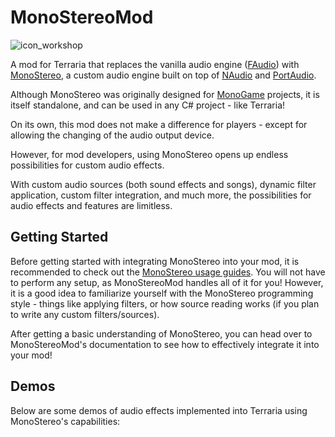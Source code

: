 # MonoStereoMod
![icon_workshop](https://github.com/user-attachments/assets/f838ce1e-8162-4556-b94a-8a57eae68b55)

A mod for Terraria that replaces the vanilla audio engine ([FAudio](https://github.com/FNA-XNA/FAudio/tree/master)) with [MonoStereo](https://github.com/NycroV/MonoStereo), a custom audio engine built on top of [NAudio](https://github.com/naudio/NAudio/tree/master) and [PortAudio](https://github.com/PortAudio/portaudio).

Although MonoStereo was originally designed for [MonoGame](https://github.com/MonoGame/MonoGame) projects, it is itself standalone, and can be used in any C# project - like Terraria!

On its own, this mod does not make a difference for players - except for allowing the changing of the audio output device.

However, for mod developers, using MonoStereo opens up endless possibilities for custom audio effects.

With custom audio sources (both sound effects and songs), dynamic filter application, custom filter integration, and much more, the possibilities for audio effects and features are limitless.

## Getting Started
Before getting started with integrating MonoStereo into your mod, it is recommended to check out the [MonoStereo usage guides](https://github.com/NycroV/MonoStereo/tree/master/docs). You will not have to perform any setup, as MonoStereoMod handles all of it for you! However, it is a good idea to familiarize yourself with the MonoStereo programming style - things like applying filters, or how source reading works (if you plan to write any custom filters/sources).

After getting a basic understanding of MonoStereo, you can head over to MonoStereoMod's documentation to see how to effectively integrate it into your mod!

## Demos
Below are some demos of audio effects implemented into Terraria using MonoStereo's capabilities:
